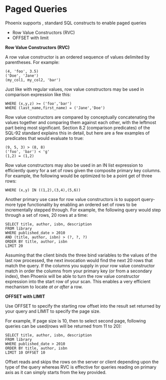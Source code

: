 # Paged Queries

Phoenix supports , standard SQL constructs to enable paged queries 

* Row Value Constructors (RVC)
* OFFSET with limit

**Row Value Constructors (RVC)**

A row value constructor is an ordered sequence of values delimited by parentheses. For example:

    (4, 'foo', 3.5)
    ('Doe', 'Jane')
    (my_col1, my_col2, 'bar')

Just like with regular values, row value constructors may be used in comparison expression like this:

    WHERE (x,y,z) >= ('foo','bar')
    WHERE (last_name,first_name) = ('Jane','Doe')

Row value constructors are compared by conceptually concatenating the values together and comparing them against each other, with the leftmost part being most significant. Section 8.2 (comparison predicates) of the SQL-92 standard explains this in detail, but here are a few examples of predicates that would evaluate to true:

    (9, 5, 3) > (8, 8)
    ('foo', 'bar') < 'g'
    (1,2) = (1,2)
Row value constructors may also be used in an IN list expression to efficiently query for a set of rows given the composite primary key columns. For example, the following would be optimized to be a point get of three rows:

    WHERE (x,y) IN ((1,2),(3,4),(5,6))
Another primary use case for row value constructors is to support query-more type functionality by enabling an ordered set of rows to be incrementally stepped through. For example, the following query would step through a set of rows, 20 rows at a time:

    SELECT title, author, isbn, description 
    FROM library 
    WHERE published_date > 2010
    AND (title, author, isbn) > (?, ?, ?)
    ORDER BY title, author, isbn
    LIMIT 20

Assuming that the client binds the three bind variables to the values of the last row processed, the next invocation would find the next 20 rows that match the query. If the columns you supply in your row value constructor match in order the columns from your primary key (or from a secondary index), then Phoenix will be able to turn the row value constructor expression into the start row of your scan. This enables a very efficient mechanism to locate _at or after_ a row.

**OFFSET with LIMIT**

Use OFFSET to specify the starting row offset into the result set returned by your query and LIMIT to specify the page size.

For example, If page size is 10, then to select second page, following queries can be used(rows will be returned from 11 to 20):

    SELECT title, author, isbn, description
    FROM library
    WHERE published_date > 2010
    ORDER BY title, author, isbn
    LIMIT 10 OFFSET 10

Offset reads and skips the rows on the server or client depending upon the type of the query whereas RVC is effective for queries reading on primary axis as it can simply starts from the key provided.
